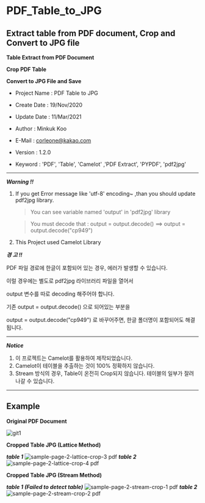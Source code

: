 # PDF_Table_to_JPG
## Extract table from PDF document, Crop and Convert to JPG file


**Table Extract from PDF Document**

**Crop PDF Table**

**Convert to JPG File and Save**


* Project Name : PDF Table to JPG

* Create Date : 19/Nov/2020

* Update Date : 11/Mar/2021

* Author : Minkuk Koo

* E-Mail : corleone@kakao.com

* Version : 1.2.0

* Keyword : 'PDF', 'Table', 'Camelot' ,'PDF Extract', 'PYPDF', 'pdf2jpg'


---------------------------------------------------------------------------------

***Warning !!***

1. If you get Error message like 'utf-8' encoding~ ,than 
    you should update pdf2jpg library.
    
    > You can see variable named 'output' in 'pdf2jpg' library
    
    > You must decode that : output = output.decode() ==> output = output.decode("cp949")
2. This Project used Camelot Library


***경 고 !!***

PDF 파일 경로에 한글이 포함되어 있는 경우, 에러가 발생할 수 있습니다.

이럴 경우에는 별도로 pdf2jpg 라이브러리 파일을 열어서

output 변수를 따로 decoding 해주어야 합니다.



기존 output = output.decode() 으로 되어있는 부분을

output = output.decode("cp949") 로 바꾸어주면, 한글 폴더명이 포함되어도 해결됩니다.


---------------------------------------------------------------------------------

***Notice***
1. 이 프로젝트는 Camelot를 활용하여 제작되었습니다.
1. Camelot이 테이블을 추출하는 것이 100% 정확하지 않습니다.
1. Stream 방식의 경우, Table이 온전히 Crop되지 않습니다. 테이블의 일부가 잘려나갈 수 있습니다.



---------------------------------------------------------------------------------



## Example

**Original PDF Document**

![git1](https://user-images.githubusercontent.com/25974226/99659903-ed597c80-2aa4-11eb-921d-10cd975db817.PNG)


**Cropped Table JPG (Lattice Method)**


***table 1***
![sample-page-2-lattice-crop-3 pdf](https://user-images.githubusercontent.com/25974226/110661046-843e7600-8207-11eb-9568-3583734da546.jpg)
***table 2***
![sample-page-2-lattice-crop-4 pdf](https://user-images.githubusercontent.com/25974226/110661033-8274b280-8207-11eb-8b31-4a739346fa2e.jpg)


**Cropped Table JPG (Stream Method)**


***table 1 (Failed to detect table)***
![sample-page-2-stream-crop-1 pdf](https://user-images.githubusercontent.com/25974226/110661038-83a5df80-8207-11eb-8fd3-46ecdf33c034.jpg)
***table 2***
![sample-page-2-stream-crop-2 pdf](https://user-images.githubusercontent.com/25974226/110661043-843e7600-8207-11eb-95a5-f7921abb72a6.jpg)


